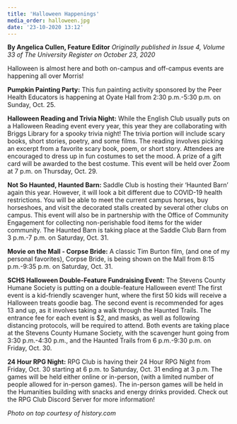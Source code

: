 ```yaml
---
title: 'Halloween Happenings'
media_order: halloween.jpg
date: '23-10-2020 13:12'
---
```


**By Angelica Cullen, Feature Editor** _Originally published in Issue 4, Volume 33 of The University Register on October 23, 2020_

Halloween is almost here and both on-campus and off-campus events are happening all over Morris!

**Pumpkin Painting Party:** This fun painting activity sponsored by the Peer Health Educators is happening at Oyate Hall from 2:30 p.m.-5:30 p.m. on Sunday, Oct. 25.

**Halloween Reading and Trivia Night:** While the English Club usually puts on a Halloween Reading event every year, this year they are collaborating with Briggs Library for a spooky trivia night! The trivia portion will include scary books, short stories, poetry, and some films. The reading involves picking an excerpt from a favorite scary book, poem, or short story. Attendees are encouraged to dress up in fun costumes to set the mood. A prize of a gift card will be awarded to the best costume. This event will be held over Zoom at 7 p.m. on Thursday, Oct. 29.

**Not So Haunted, Haunted Barn:** Saddle Club is hosting their ‘Haunted Barn’ again this year. However, it will look a bit different due to COVID-19 health restrictions. You will be able to meet the current campus horses, buy horseshoes, and visit the decorated stalls created by several other clubs on campus. This event will also be in partnership with the Office of Community Engagement for collecting non-perishable food items for the wider community. The Haunted Barn is taking place at the Saddle Club Barn from 3 p.m.-7 p.m. on Saturday, Oct. 31.

**Movie on the Mall - Corpse Bride:** A classic Tim Burton film, (and one of my personal favorites), Corpse Bride, is being shown on the Mall from 8:15 p.m.-9:35 p.m. on Saturday, Oct. 31.

**SCHS Halloween Double-Feature Fundraising Event:** The Stevens County Humane Society is putting on a double-feature Halloween event! The first event is a kid-friendly scavenger hunt, where the first 50 kids will receive a Halloween treats goodie bag. The second event is recommended for ages 13 and up, as it involves taking a walk through the Haunted Trails. The entrance fee for each event is $2, and masks, as well as following distancing protocols, will be required to attend. Both events are taking place at the Stevens County Humane Society, with the scavenger hunt going from 3:30 p.m.-4:30 p.m., and the Haunted Trails from 6 p.m.-9:30 p.m. on Friday, Oct. 30.

**24 Hour RPG Night:** RPG Club is having their 24 Hour RPG Night from Friday, Oct. 30 starting at 6 p.m. to Saturday, Oct. 31 ending at 3 p.m. The games will be held either online or in-person, (with a limited number of people allowed for in-person games). The in-person games will be held in the Humanities building with snacks and energy drinks provided. Check out the RPG Club Discord Server for more information!

_Photo on top courtesy of history.com_
